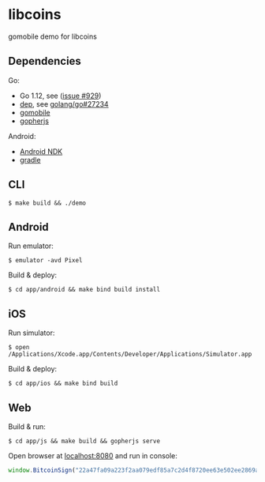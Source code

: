 # libcoins

gomobile demo for libcoins


## Dependencies

Go:

* Go 1.12, see ([issue #929](https://github.com/gopherjs/gopherjs/issues/929))
* [dep](https://github.com/golang/dep), see [golang/go#27234](https://github.com/golang/go/issues/27234)
* [gomobile](https://github.com/golang/go/wiki/Mobile)
* [gopherjs](https://github.com/gopherjs/gopherjs)

Android:

* [Android NDK](https://developer.android.com/ndk)
* [gradle](https://gradle.org)

## CLI

    $ make build && ./demo

## Android

Run emulator:

    $ emulator -avd Pixel

Build & deploy:

    $ cd app/android && make bind build install

## iOS

Run simulator:

    $ open /Applications/Xcode.app/Contents/Developer/Applications/Simulator.app

Build & deploy:

    $ cd app/ios && make bind build

## Web

Build & run:

    $ cd app/js && make build && gopherjs serve

Open browser at [localhost:8080](http://localhost:8080) and run in console:

```js
window.BitcoinSign("22a47fa09a223f2aa079edf85a7c2d4f8720ee63e502ee2869afab7de234b80c", "test");
```
